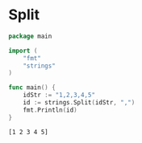 # Split

```go
package main

import (
	"fmt"
	"strings"
)

func main() {		
	idStr := "1,2,3,4,5"
	id := strings.Split(idStr, ",")	
	fmt.Println(id)
}
```

```
[1 2 3 4 5]
```
